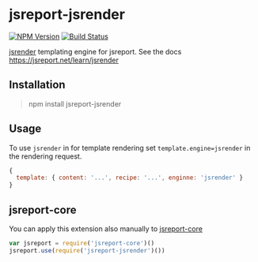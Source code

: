 # jsreport-jsrender
[![NPM Version](http://img.shields.io/npm/v/jsreport-jsrender.svg?style=flat-square)](https://npmjs.com/package/jsreport-jsrender)
[![Build Status](https://travis-ci.org/jsreport/jsreport-jsrender.png?branch=master)](https://travis-ci.org/jsreport/jsreport-jsrender)

[jsrender](https://github.com/borismoore/jsrender) templating engine for jsreport. 
See the docs https://jsreport.net/learn/jsrender

## Installation
> npm install jsreport-jsrender

## Usage
To use `jsrender` in for template rendering set `template.engine=jsrender` in the rendering request.

```js
{
  template: { content: '...', recipe: '...', enginne: 'jsrender' }
}
```

## jsreport-core
You can apply this extension also manually to [jsreport-core](https://github.com/jsreport/jsreport-core)

```js
var jsreport = require('jsreport-core')()
jsreport.use(require('jsreport-jsrender')())
```
